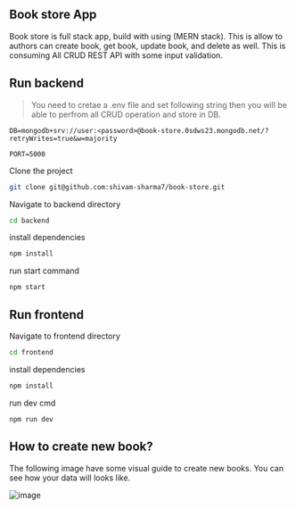 ## Book store App
Book store is full stack app, build with using (MERN stack). This is allow to authors can create book, get book, update book, and delete as well. This is consuming All CRUD REST API with some input validation.

## Run backend
>You need to cretae a .env file and set following string then you will be able to perfrom all CRUD operation and store in DB.
```
DB=mongodb+srv://user:<password>@book-store.0sdws23.mongodb.net/?retryWrites=true&w=majority

PORT=5000
```
Clone the project 
```bash
git clone git@github.com:shivam-sharma7/book-store.git
````
Navigate to backend directory
```bash
cd backend
```
install dependencies
```bash
npm install
```
run start command
```
npm start
```

## Run frontend
Navigate to frontend directory
```bash
cd frontend
```
install dependencies
```bash
npm install
```
run dev cmd
```
npm run dev
```

## How to create new book?
The following image have some visual guide to create new books. You can see how your data will looks like.

![image](https://github.com/shivam-sharma7/book-store/assets/91419219/6b787406-11e3-4e04-8fd4-cac50218f8c4)

